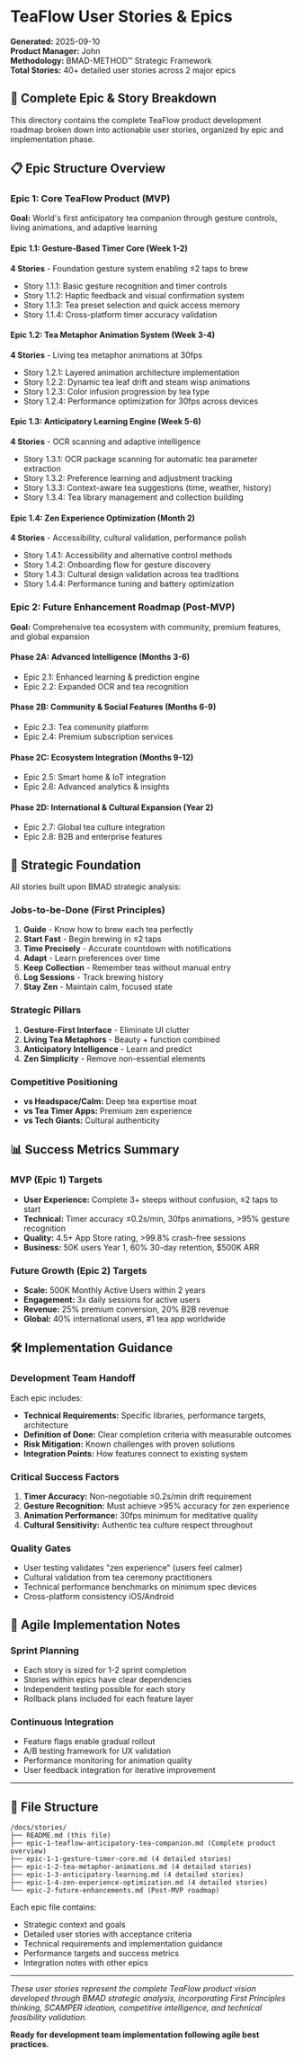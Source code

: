 # TeaFlow User Stories & Epics

**Generated:** 2025-09-10  
**Product Manager:** John  
**Methodology:** BMAD-METHOD™ Strategic Framework  
**Total Stories:** 40+ detailed user stories across 2 major epics

## 🚀 Complete Epic & Story Breakdown

This directory contains the complete TeaFlow product development roadmap broken down into actionable user stories, organized by epic and implementation phase.

## 📋 Epic Structure Overview

### Epic 1: Core TeaFlow Product (MVP)
**Goal:** World's first anticipatory tea companion through gesture controls, living animations, and adaptive learning

#### Epic 1.1: Gesture-Based Timer Core (Week 1-2)
**4 Stories** - Foundation gesture system enabling ≤2 taps to brew
- Story 1.1.1: Basic gesture recognition and timer controls
- Story 1.1.2: Haptic feedback and visual confirmation system  
- Story 1.1.3: Tea preset selection and quick access memory
- Story 1.1.4: Cross-platform timer accuracy validation

#### Epic 1.2: Tea Metaphor Animation System (Week 3-4)  
**4 Stories** - Living tea metaphor animations at 30fps
- Story 1.2.1: Layered animation architecture implementation
- Story 1.2.2: Dynamic tea leaf drift and steam wisp animations
- Story 1.2.3: Color infusion progression by tea type
- Story 1.2.4: Performance optimization for 30fps across devices

#### Epic 1.3: Anticipatory Learning Engine (Week 5-6)
**4 Stories** - OCR scanning and adaptive intelligence
- Story 1.3.1: OCR package scanning for automatic tea parameter extraction
- Story 1.3.2: Preference learning and adjustment tracking
- Story 1.3.3: Context-aware tea suggestions (time, weather, history)
- Story 1.3.4: Tea library management and collection building

#### Epic 1.4: Zen Experience Optimization (Month 2)
**4 Stories** - Accessibility, cultural validation, performance polish
- Story 1.4.1: Accessibility and alternative control methods
- Story 1.4.2: Onboarding flow for gesture discovery
- Story 1.4.3: Cultural design validation across tea traditions
- Story 1.4.4: Performance tuning and battery optimization

### Epic 2: Future Enhancement Roadmap (Post-MVP)
**Goal:** Comprehensive tea ecosystem with community, premium features, and global expansion

#### Phase 2A: Advanced Intelligence (Months 3-6)
- Epic 2.1: Enhanced learning & prediction engine
- Epic 2.2: Expanded OCR and tea recognition

#### Phase 2B: Community & Social Features (Months 6-9)
- Epic 2.3: Tea community platform
- Epic 2.4: Premium subscription services

#### Phase 2C: Ecosystem Integration (Months 9-12)
- Epic 2.5: Smart home & IoT integration
- Epic 2.6: Advanced analytics & insights

#### Phase 2D: International & Cultural Expansion (Year 2)
- Epic 2.7: Global tea culture integration
- Epic 2.8: B2B and enterprise features

## 🎯 Strategic Foundation

All stories built upon BMAD strategic analysis:

### Jobs-to-be-Done (First Principles)
1. **Guide** - Know how to brew each tea perfectly
2. **Start Fast** - Begin brewing in ≤2 taps
3. **Time Precisely** - Accurate countdown with notifications
4. **Adapt** - Learn preferences over time
5. **Keep Collection** - Remember teas without manual entry
6. **Log Sessions** - Track brewing history
7. **Stay Zen** - Maintain calm, focused state

### Strategic Pillars
1. **Gesture-First Interface** - Eliminate UI clutter
2. **Living Tea Metaphors** - Beauty + function combined
3. **Anticipatory Intelligence** - Learn and predict
4. **Zen Simplicity** - Remove non-essential elements

### Competitive Positioning
- **vs Headspace/Calm:** Deep tea expertise moat
- **vs Tea Timer Apps:** Premium zen experience
- **vs Tech Giants:** Cultural authenticity

## 📊 Success Metrics Summary

### MVP (Epic 1) Targets
- **User Experience:** Complete 3+ steeps without confusion, ≤2 taps to start
- **Technical:** Timer accuracy ≤0.2s/min, 30fps animations, >95% gesture recognition
- **Quality:** 4.5+ App Store rating, >99.8% crash-free sessions
- **Business:** 50K users Year 1, 60% 30-day retention, $500K ARR

### Future Growth (Epic 2) Targets
- **Scale:** 500K Monthly Active Users within 2 years
- **Engagement:** 3x daily sessions for active users
- **Revenue:** 25% premium conversion, 20% B2B revenue
- **Global:** 40% international users, #1 tea app worldwide

## 🛠 Implementation Guidance

### Development Team Handoff
Each epic includes:
- **Technical Requirements:** Specific libraries, performance targets, architecture
- **Definition of Done:** Clear completion criteria with measurable outcomes
- **Risk Mitigation:** Known challenges with proven solutions
- **Integration Points:** How features connect to existing system

### Critical Success Factors
1. **Timer Accuracy:** Non-negotiable ≤0.2s/min drift requirement
2. **Gesture Recognition:** Must achieve >95% accuracy for zen experience
3. **Animation Performance:** 30fps minimum for meditative quality
4. **Cultural Sensitivity:** Authentic tea culture respect throughout

### Quality Gates
- User testing validates "zen experience" (users feel calmer)
- Cultural validation from tea ceremony practitioners
- Technical performance benchmarks on minimum spec devices
- Cross-platform consistency iOS/Android

## 🔄 Agile Implementation Notes

### Sprint Planning
- Each story is sized for 1-2 sprint completion
- Stories within epics have clear dependencies
- Independent testing possible for each story
- Rollback plans included for each feature layer

### Continuous Integration
- Feature flags enable gradual rollout
- A/B testing framework for UX validation
- Performance monitoring for animation quality
- User feedback integration for iterative improvement

---

## 📁 File Structure

```
/docs/stories/
├── README.md (this file)
├── epic-1-teaflow-anticipatory-tea-companion.md (Complete product overview)
├── epic-1-1-gesture-timer-core.md (4 detailed stories)
├── epic-1-2-tea-metaphor-animations.md (4 detailed stories)
├── epic-1-3-anticipatory-learning.md (4 detailed stories)
├── epic-1-4-zen-experience-optimization.md (4 detailed stories)
└── epic-2-future-enhancements.md (Post-MVP roadmap)
```

Each epic file contains:
- Strategic context and goals
- Detailed user stories with acceptance criteria
- Technical requirements and implementation guidance
- Performance targets and success metrics
- Integration notes with other epics

---

*These user stories represent the complete TeaFlow product vision developed through BMAD strategic analysis, incorporating First Principles thinking, SCAMPER ideation, competitive intelligence, and technical feasibility validation.*

**Ready for development team implementation following agile best practices.**
